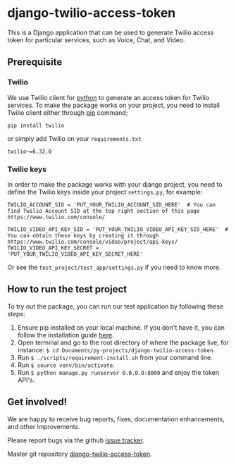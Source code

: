 
# django-twilio-access-token

This is a Django application that can be used to generate Twilio access token for particular services, such as Voice, Chat, and Video.

## Prerequisite

### Twilio

We use Twilio client for [python](https://www.twilio.com/docs/libraries/python#install-the-library) to generate an access token for Twilio services. To make the package works on your project, you need to install Twilio client either through [pip](https://pip.pypa.io/en/stable/) command;

```
pip install twilio
```

or simply add Twilio on your `requirements.txt`

```
twilio~=6.32.0
```

### Twilio keys

In order to make the package works with your django project, you need to define the Twilio keys inside your project `settings.py`, for example:
```
TWILIO_ACCOUNT_SID = 'PUT_YOUR_TWILIO_ACCOUNT_SID_HERE'  # You can find Twilio Account SID at the top right section of this page https://www.twilio.com/console/

TWILIO_VIDEO_API_KEY_SID = 'PUT_YOUR_TWILIO_VIDEO_API_KEY_SID_HERE'  # You can obtain these keys by creating it through https://www.twilio.com/console/video/project/api-keys/
TWILIO_VIDEO_API_KEY_SECRET = 'PUT_YOUR_TWILIO_VIDEO_API_KEY_SECRET_HERE'
```

Or see the `test_project/test_app/settings.py` if you need to know more.

## How to run the test project

To try out the package, you can run our test application by following these steps:
1. Ensure pip installed on your local machine. If you don't have it, you can follow the installation guide [here](https://pip.pypa.io/en/stable/installing/).
2. Open terminal and go to the root directory of where the package live, for instance: `$ cd Documents/py-projects/django-twilio-access-token`.
3. Run `$ ./scripts/requirement-install.sh` from your command line.
4. Run `$ source venv/bin/activate`.
5. Run `$ python manage.py runserver 0.0.0.0:8000` and enjoy the token API's.

## Get involved!

We are happy to receive bug reports, fixes, documentation enhancements, and other improvements.

Please report bugs via the github [issue tracker](https://github.com/senseobservationsystems/django-twilio-access-token/issues).

Master git repository [django-twilio-access-token](https://github.com/senseobservationsystems/django-twilio-access-token).
